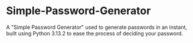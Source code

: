 # Simple-Password-Generator
A "Simple Password Generator" used to generate passwords in an instant, built using Python 3.13.2 to ease the process of deciding your password.
